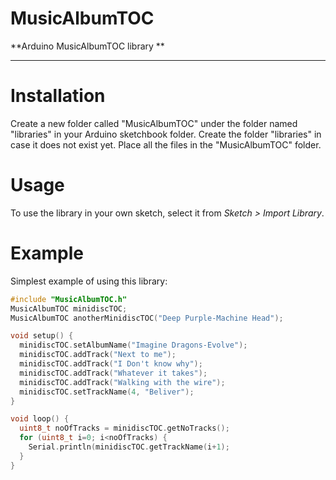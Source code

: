 # MusicAlbumTOC

**Arduino MusicAlbumTOC library **


-------------------------------------------------------------------------------------------------------------------

# Installation
Create a new folder called "MusicAlbumTOC" under the folder named "libraries" in your Arduino sketchbook folder.
Create the folder "libraries" in case it does not exist yet. Place all the files in the "MusicAlbumTOC" folder.

# Usage
To use the library in your own sketch, select it from *Sketch > Import Library*.

# Example

Simplest example of using this library:

```c++
#include "MusicAlbumTOC.h"
MusicAlbumTOC minidiscTOC;
MusicAlbumTOC anotherMinidiscTOC("Deep Purple-Machine Head");

void setup() {
  minidiscTOC.setAlbumName("Imagine Dragons-Evolve");
  minidiscTOC.addTrack("Next to me");
  minidiscTOC.addTrack("I Don't know why");
  minidiscTOC.addTrack("Whatever it takes");
  minidiscTOC.addTrack("Walking with the wire");
  minidiscTOC.setTrackName(4, "Beliver");
}

void loop() {
  uint8_t noOfTracks = minidiscTOC.getNoTracks();
  for (uint8_t i=0; i<noOfTracks) {
    Serial.println(minidiscTOC.getTrackName(i+1);
  }
}
```
